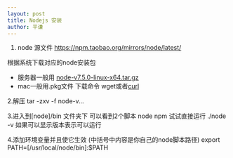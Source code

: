 ```yaml
---
layout: post
title: Nodejs 安装
author: 平谦
---
```


1. node 源文件 
https://npm.taobao.org/mirrors/node/latest/

根据系统下载对应的node安装包  
- 服务器一般用 [node-v7.5.0-linux-x64.tar.gz](https://npm.taobao.org/mirrors/node/latest/node-v7.5.0-linux-x64.tar.gz) 
- mac一般用.pkg文件
下载命令 wget或者[curl](http://www.ruanyifeng.com/blog/2011/09/curl.html)

2.解压 tar -zxv -f node-v...

3.进入到[node]/bin 文件夹下 可以看到2个脚本 node npm 
试试直接运行 ./node -v  如果可以显示版本表示可以运行

4.添加环境变量并且使它生效 (中括号中内容是你自己的node脚本路径)
export PATH=[/usr/local/node/bin]:$PATH